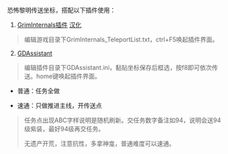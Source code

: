 恐怖黎明传送坐标，搭配以下插件使用：

1. [GrimInternals插件](https://forums.crateentertainment.com/t/tool-grim-internals/38773)
   [汉化](https://bbs.3dmgame.com/thread-6161600-1-1.html)

> 编辑游戏目录下GrimInternals_TeleportList.txt，ctrl+F5唤起插件界面。

2. [GDAssistant](https://bbs.3dmgame.com/thread-6058426-1-1.html)

> 编辑插件目录下GDAssistant.ini，黏贴坐标保存后框选，按f8即可依次传送。home键唤起插件界面。

- 普通：任务全做

- 速通：只做推进主线，开传送点

> 任务点出现ABC字样说明是随机刷新。交任务数字备注如94，说明会送94级紫装，最好94级再交任务。
>
> 无遗产开荒，注意抗性，多拿神龛，普通难度可以速通。



